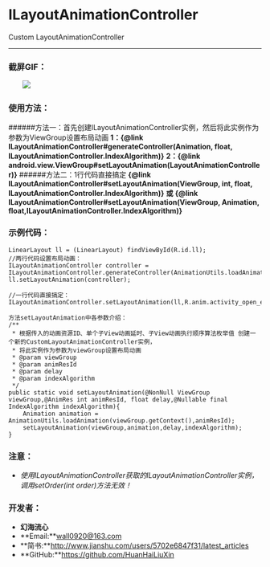 # ILayoutAnimationController
Custom LayoutAnimationController
***
### 截屏GIF：
&emsp;&emsp;![](https://github.com/HuanHaiLiuXin/ILayoutAnimationController/blob/master/Screenshots/ILayoutAnimationController%E5%BD%95%E5%B1%8F.gif)   

### 使用方法：
######方法一：首先创建ILayoutAnimationController实例，然后将此实例作为参数为ViewGroup设置布局动画
**1：{@link ILayoutAnimationController#generateController(Animation, float, ILayoutAnimationController.IndexAlgorithm)}**
**2：{@link android.view.ViewGroup#setLayoutAnimation(LayoutAnimationController)}**
######方法二：1行代码直接搞定
**{@link ILayoutAnimationController#setLayoutAnimation(ViewGroup, int, float, ILayoutAnimationController.IndexAlgorithm)}**
**或**
**{@link ILayoutAnimationController#setLayoutAnimation(ViewGroup, Animation, float,ILayoutAnimationController.IndexAlgorithm)}**

### 示例代码：
```
LinearLayout ll = (LinearLayout) findViewById(R.id.ll);
//两行代码设置布局动画：
ILayoutAnimationController controller = ILayoutAnimationController.generateController(AnimationUtils.loadAnimation(this,R.anim.activity_open_enter),0.8f,ILayoutAnimationController.IndexAlgorithm.INDEXSIMPLEPENDULUM);
ll.setLayoutAnimation(controller);

//一行代码直接搞定：
ILayoutAnimationController.setLayoutAnimation(ll,R.anim.activity_open_enter,0.8f,ILayoutAnimationController.IndexAlgorithm.INDEXSIMPLEPENDULUM);

方法setLayoutAnimation中各参数介绍：
/**
 * 根据传入的动画资源ID、单个子View动画延时、子View动画执行顺序算法枚举值 创建一个新的CustomLayoutAnimationController实例，
 * 将此实例作为参数为viewGroup设置布局动画
 * @param viewGroup
 * @param animResId
 * @param delay
 * @param indexAlgorithm
 */
public static void setLayoutAnimation(@NonNull ViewGroup viewGroup,@AnimRes int animResId, float delay,@Nullable final IndexAlgorithm indexAlgorithm){
    Animation animation = AnimationUtils.loadAnimation(viewGroup.getContext(),animResId);
    setLayoutAnimation(viewGroup,animation,delay,indexAlgorithm);
}
```

### 注意：
- *使用ILayoutAnimationController获取的ILayoutAnimationController实例，调用setOrder(int order)方法无效！*

### 开发者：
- **幻海流心**  
- **Email:**wall0920@163.com  
- **简书:**http://www.jianshu.com/users/5702e6847f31/latest_articles  
- **GitHub:**https://github.com/HuanHaiLiuXin
